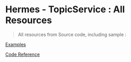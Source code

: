 # Hermes - TopicService : All Resources
>All resources from Source code, including sample : 

[Examples](Examples/globals.md)

[Code Reference](Reference/globals.md)

